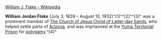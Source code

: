 ﻿[William J. Flake - Wikipedia](https://en.wikipedia.org/wiki/William_J._Flake)

**William Jordan Flake** (July 3, 1839 – August 10, 1932)^[1]^^[2]^^[3]^ was a prominent member of [The Church of Jesus Christ of Latter-day Saints](https://en.wikipedia.org/wiki/The_Church_of_Jesus_Christ_of_Latter-day_Saints "The Church of Jesus Christ of Latter-day Saints"), who helped settle parts of [Arizona](https://en.wikipedia.org/wiki/Arizona "Arizona"), and was imprisoned at the [Yuma Territorial Prison](https://en.wikipedia.org/wiki/Yuma_Territorial_Prison "Yuma Territorial Prison") for [polygamy](https://en.wikipedia.org/wiki/Polygamy "Polygamy").^[4]^